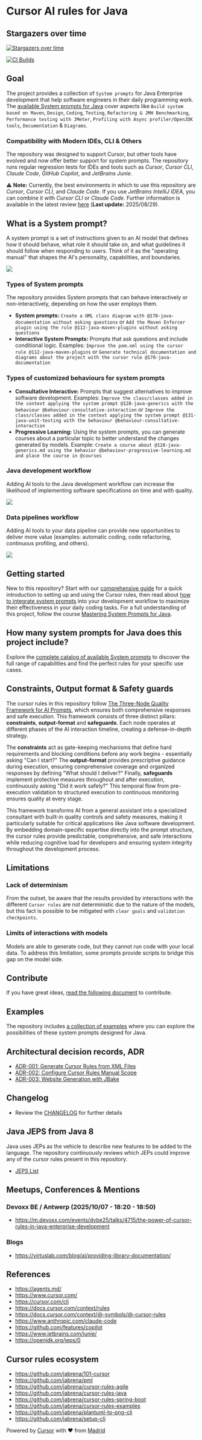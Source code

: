 # Cursor AI rules for Java

## Stargazers over time
[![Stargazers over time](https://starchart.cc/jabrena/cursor-rules-java.svg?variant=light)](https://starchart.cc/jabrena/cursor-rules-java)

[![CI Builds](https://github.com/jabrena/cursor-rules-java/actions/workflows/maven.yaml/badge.svg)](https://github.com/jabrena/cursor-rules-java/actions/workflows/maven.yaml)

## Goal

The project provides a collection of `System prompts` for Java Enterprise development that help software engineers in their daily programming work.
The [available System prompts for Java](./CURSOR-RULES-JAVA.md) cover aspects like `Build system based on Maven`, `Design`, `Coding`, `Testing`, `Refactoring & JMH Benchmarking`, `Performance testing with JMeter`, `Profiling with Async profiler/OpenJDK tools`, `Documentation` & `Diagrams`.

### Compatibility with Modern IDEs, CLI & Others

The repository was designed to support Cursor, but other tools have evolved and now offer better support for system prompts. The repository runs regular regression tests for IDEs and tools such as *Cursor*, *Cursor CLI*, *Claude Code*, *GitHub Copilot*, and *JetBrains Junie*.

⚠️ **Note:** Currently, the best environments in which to use this repository are *Cursor*, *Cursor CLI*, and *Claude Code*. If you use *JetBrains IntelliJ IDEA*, you can combine it with *Cursor CLI* or *Claude Code*. Further information is available in the latest review [here](./documentation/reviews/review-20250829.md) (**Last update:** 2025/08/29).

## What is a System prompt?

A system prompt is a set of instructions given to an AI model that defines how it should behave, what role it should take on, and what guidelines it should follow when responding to users. Think of it as the "operating manual" that shapes the AI's personality, capabilities, and boundaries.

![](./documentation/images/prompts.png)

### Types of System prompts

The repository provides System prompts that can behave interactively or non-interactively, depending on how the user employs them.

- **System prompts:** `Create a UML class diagram with @170-java-documentation without asking questions` or `Add the Maven Enforcer plugin using the rule @112-java-maven-plugins without asking questions`
- **Interactive System Prompts:** Prompts that ask questions and include conditional logic. Examples: `Improve the pom.xml using the cursor rule @112-java-maven-plugins` or `Generate technical documentation and diagrams about the project with the cursor rule @170-java-documentation`

### Types of customized behaviours for system prompts

- **Consultative Interactive:** Prompts that suggest alternatives to improve software development. Examples: `Improve the class/classes added in the context applying the system prompt @128-java-generics with the behaviour @behaviour-consultative-interaction` or `Improve the class/classes added in the context applying the system prompt @131-java-unit-testing with the behaviour @behaviour-consultative-interaction`
- **Progressive Learning:** Using the system prompts, you can generate courses about a particular topic to better understand the changes generated by models. Example: `Create a course about @128-java-generics.md using the behavior @behaviour-progressive-learning.md and place the course in @courses`

### Java development workflow

Adding AI tools to the Java development workflow can increase the likelihood of implementing software specifications on time and with quality.

![](./documentation/images/workflow.png)

### Data pipelines workflow

Adding AI tools to your data pipeline can provide new opportunities to deliver more value (examples: automatic coding, code refactoring, continuous profiling, and others).

![](./documentation/images/data-pipeline-workflow.png)

## Getting started

New to this repository? Start with our [comprehensive guide](./documentation/GETTING-STARTED.md) for a quick introduction to setting up and using the Cursor rules, then read about [how to integrate system prompts](./documentation/HOW-TO-USE.md) into your development workflow to maximize their effectiveness in your daily coding tasks. For a full understanding of this project, follow the course [Mastering System Prompts for Java](https://jabrena.github.io/cursor-rules-java/courses/system-prompts-java/index.html).

## How many system prompts for Java does this project include?

Explore the [complete catalog of available System prompts](./CURSOR-RULES-JAVA.md) to discover the full range of capabilities and find the perfect rules for your specific use cases.

## Constraints, Output format & Safety guards

The cursor rules in this repository follow [The Three-Node Quality Framework for AI Prompts](https://jabrena.github.io/cursor-rules-java/blog/2025/prompt-quality-framework.html), which ensures both comprehensive responses and safe execution. This framework consists of three distinct pillars: **constraints**, **output-format** and **safeguards**. Each node operates at different phases of the AI interaction timeline, creating a defense-in-depth strategy.

The **constraints** act as gate-keeping mechanisms that define hard requirements and blocking conditions before any work begins - essentially asking "Can I start?" The **output-format** provides prescriptive guidance during execution, ensuring comprehensive coverage and organized responses by defining "What should I deliver?" Finally, **safeguards** implement protective measures throughout and after execution, continuously asking "Did it work safely?" This temporal flow from pre-execution validation to structured execution to continuous monitoring ensures quality at every stage.

This framework transforms AI from a general assistant into a specialized consultant with built-in quality controls and safety measures, making it particularly suitable for critical applications like Java software development. By embedding domain-specific expertise directly into the prompt structure, the cursor rules provide predictable, comprehensive, and safe interactions while reducing cognitive load for developers and ensuring system integrity throughout the development process.

## Limitations

### Lack of determinism

From the outset, be aware that the results provided by interactions with the different `Cursor rules` are not deterministic due to the nature of the models, but this fact is possible to be mitigated with `clear goals` and `validation checkpoints`.

### Limits of interactions with models

Models are able to generate code, but they cannot run code with your local data. To address this limitation, some prompts provide scripts to bridge this gap on the model side.

## Contribute

If you have great ideas, [read the following document](./CONTRIBUTING.md) to contribute.

## Examples

The repository includes [a collection of examples](./examples/) where you can explore the possibilities of these system prompts designed for Java.

## Architectural decision records, ADR

- [ADR-001: Generate Cursor Rules from XML Files](./documentation/adr/ADR-001-generate-cursor-rules-from-xml-files.md)
- [ADR-002: Configure Cursor Rules Manual Scope](./documentation/adr/ADR-002-configure-cursor-rules-manual-scope.md)
- [ADR-003: Website Generation with JBake](./documentation/adr/ADR-003-website-generation-with-jbake.md)

## Changelog

- Review the [CHANGELOG](./CHANGELOG.md) for further details

## Java JEPS from Java 8

Java uses JEPs as the vehicle to describe new features to be added to the language. The repository continuously reviews which JEPs could improve any of the cursor rules present in this repository.

- [JEPS List](./documentation/jeps/All-JEPS.md)


## Meetups, Conferences & Mentions

### Devoxx BE / Antwerp (2025/10/07 - 18:20 - 18:50)

- https://m.devoxx.com/events/dvbe25/talks/4715/the-power-of-cursor-rules-in-java-enterprise-development

### Blogs

- https://virtuslab.com/blog/ai/providing-library-documentation/

## References

- https://agents.md/
- https://www.cursor.com/
- https://cursor.com/cli
- https://docs.cursor.com/context/rules
- https://docs.cursor.com/context/@-symbols/@-cursor-rules
- https://www.anthropic.com/claude-code
- https://github.com/features/copilot
- https://www.jetbrains.com/junie/
- https://openjdk.org/jeps/0

## Cursor rules ecosystem

- https://github.com/jabrena/101-cursor
- https://github.com/jabrena/pml
- https://github.com/jabrena/cursor-rules-agile
- https://github.com/jabrena/cursor-rules-java
- https://github.com/jabrena/cursor-rules-spring-boot
- https://github.com/jabrena/cursor-rules-examples
- https://github.com/jabrena/plantuml-to-png-cli
- https://github.com/jabrena/setup-cli

Powered by [Cursor](https://www.cursor.com/) with ❤️ from [Madrid](https://www.google.com/maps/place/Community+of+Madrid,+Madrid/@40.4983324,-6.3162283,8z/data=!3m1!4b1!4m6!3m5!1s0xd41817a40e033b9:0x10340f3be4bc880!8m2!3d40.4167088!4d-3.5812692!16zL20vMGo0eGc?entry=ttu&g_ep=EgoyMDI1MDgxOC4wIKXMDSoASAFQAw%3D%3D)
